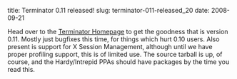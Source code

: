 title: Terminator 0.11 released!
slug: terminator-011-released_20
date: 2008-09-21


Head over to the [Terminator Homepage](http://www.tenshu.net/terminator "Terminator") to get the goodness that is version 0.11. Mostly just bugfixes this time, for things which hurt 0.10 users. Also present is support for X Session Management, although until we have proper profiling support, this is of limited use.
The source tarball is up, of course, and the Hardy/Intrepid PPAs should have packages by the time you read this.
